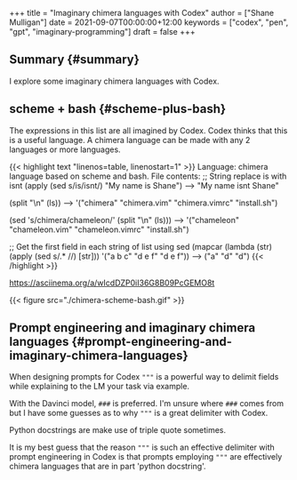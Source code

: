 +++
title = "Imaginary chimera languages with Codex"
author = ["Shane Mulligan"]
date = 2021-09-07T00:00:00+12:00
keywords = ["codex", "pen", "gpt", "imaginary-programming"]
draft = false
+++

## Summary {#summary}

I explore some imaginary chimera languages with Codex.


## scheme + bash {#scheme-plus-bash}

The expressions in this list are all imagined
by Codex. Codex thinks that this is a useful
language. A chimera language can be made with
any 2 languages or more languages.

{{< highlight text "linenos=table, linenostart=1" >}}
Language: chimera language based on scheme and bash.
File contents:
;; String replace is with isnt
(apply (sed s/is/isnt/) "My name is Shane")
--> "My name isnt Shane"

(split "\n" (ls))
--> '("chimera" "chimera.vim" "chimera.vimrc" "install.sh")

(sed 's/chimera/chameleon/' (split "\n" (ls)))
--> '("chameleon" "chameleon.vim" "chameleon.vimrc" "install.sh")

;; Get the first field in each string of list using sed
(mapcar (lambda (str) (apply (sed s/.* //) [str])) '("a b c" "d e f" "d e f"))
--> ("a" "d" "d")
{{< /highlight >}}

<!-- Play on asciinema.com -->
<!-- <a title="asciinema recording" href="https://asciinema.org/a/wIcdDZP0iI36G8B09PcGEMO8t" target="_blank"><img alt="asciinema recording" src="https://asciinema.org/a/wIcdDZP0iI36G8B09PcGEMO8t.svg" /></a> -->
<!-- Play on the blog -->
<script src="https://asciinema.org/a/wIcdDZP0iI36G8B09PcGEMO8t.js" id="asciicast-wIcdDZP0iI36G8B09PcGEMO8t" async></script>

<https://asciinema.org/a/wIcdDZP0iI36G8B09PcGEMO8t>

{{< figure src="./chimera-scheme-bash.gif" >}}


## Prompt engineering and imaginary chimera languages {#prompt-engineering-and-imaginary-chimera-languages}

When designing prompts for Codex `"""` is a
powerful way to delimit fields while
explaining to the LM your task via example.

With the Davinci model, `###` is preferred.
I'm unsure where `###` comes from but I have
some guesses as to why `"""` is a great
delimiter with Codex.

Python docstrings are make use of triple quote sometimes.

It is my best guess that the reason `"""` is
such an effective delimiter with prompt
engineering in Codex is that prompts employing
`"""` are effectively chimera languages that
are in part 'python docstring'.